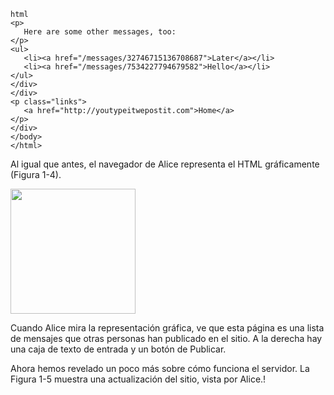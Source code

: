 ```
html
<p>
   Here are some other messages, too:
</p>
<ul>
   <li><a href="/messages/32746715136708687">Later</a></li>
   <li><a href="/messages/7534227794679582">Hello</a></li>
</ul>
</div>
</div>
<p class="links">
   <a href="http://youtypeitwepostit.com">Home</a>
</p>
</div>
</body>
</html>
```

Al igual que antes, el navegador de Alice representa el HTML gráficamente (Figura 1-4).

<img src=/image.png height=200px widht=500px>

Cuando Alice mira la representación gráfica, ve que esta página es una lista de mensajes que otras personas han publicado en el sitio. A la derecha hay una caja de texto de entrada y un botón de Publicar.

Ahora hemos revelado un poco más sobre cómo funciona el servidor. La Figura 1-5 muestra una actualización del sitio, vista por Alice.!
